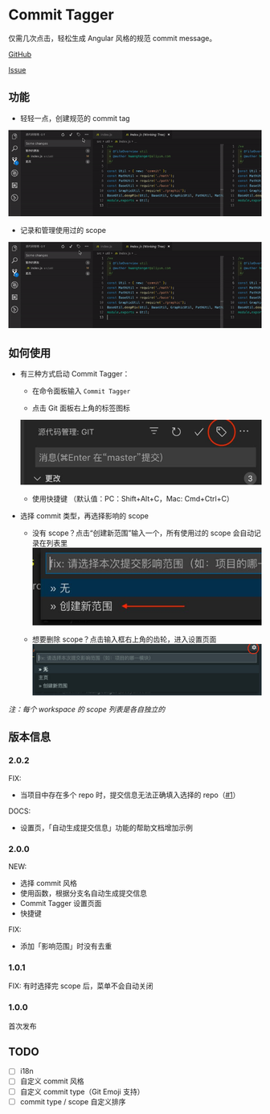 # Commit Tagger

仅需几次点击，轻松生成 Angular 风格的规范 commit message。

[GitHub](https://github.com/Mongkii/Commit-Tagger)

[Issue](https://github.com/Mongkii/Commit-Tagger/issues)

## 功能

- 轻轻一点，创建规范的 commit tag

![GIF: add commit tag](images/gif_add_tag.gif)

- 记录和管理使用过的 scope

![GIF: manage scope](images/gif_manage_scope.gif)

## 如何使用

- 有三种方式启动 Commit Tagger：

  - 在命令面板输入 `Commit Tagger`

  - 点击 Git 面板右上角的标签图标

  ![HELP: start](images/help_start.jpg)

  - 使用快捷键 （默认值：PC：Shift+Alt+C，Mac: Cmd+Ctrl+C）

- 选择 commit 类型，再选择影响的 scope

  - 没有 scope？点击“创建新范围”输入一个，所有使用过的 scope 会自动记录在列表里
    ![HELP: create scope](images/help_create_scope.jpg)

  - 想要删除 scope？点击输入框右上角的齿轮，进入设置页面
    ![HELP: delete scope](images/help_delete_scope.jpg)

_注：每个 workspace 的 scope 列表是各自独立的_

## 版本信息

### 2.0.2

FIX:

- 当项目中存在多个 repo 时，提交信息无法正确填入选择的 repo（[#1](https://github.com/Mongkii/Commit-Tagger/issues/1)）

DOCS:

- 设置页，「自动生成提交信息」功能的帮助文档增加示例

### 2.0.0

NEW:

- 选择 commit 风格
- 使用函数，根据分支名自动生成提交信息
- Commit Tagger 设置页面
- 快捷键

FIX:

- 添加「影响范围」时没有去重

### 1.0.1

FIX: 有时选择完 scope 后，菜单不会自动关闭

### 1.0.0

首次发布

## TODO

- [ ] i18n
- [ ] 自定义 commit 风格
- [ ] 自定义 commit type（Git Emoji 支持）
- [ ] commit type / scope 自定义排序
